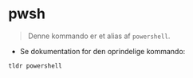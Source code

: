 # pwsh

> Denne kommando er et alias af `powershell`.

- Se dokumentation for den oprindelige kommando:

`tldr powershell`
